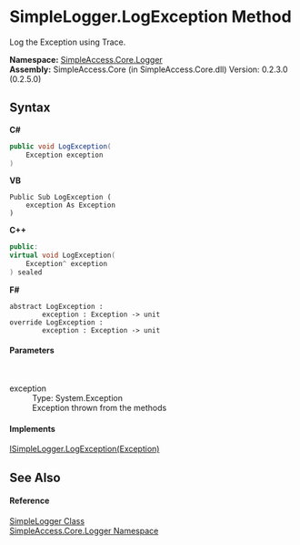# SimpleLogger.LogException Method 
 

Log the Exception using Trace.

**Namespace:**&nbsp;<a href="N_SimpleAccess_Core_Logger">SimpleAccess.Core.Logger</a><br />**Assembly:**&nbsp;SimpleAccess.Core (in SimpleAccess.Core.dll) Version: 0.2.3.0 (0.2.5.0)

## Syntax

**C#**<br />
``` C#
public void LogException(
	Exception exception
)
```

**VB**<br />
``` VB
Public Sub LogException ( 
	exception As Exception
)
```

**C++**<br />
``` C++
public:
virtual void LogException(
	Exception^ exception
) sealed
```

**F#**<br />
``` F#
abstract LogException : 
        exception : Exception -> unit 
override LogException : 
        exception : Exception -> unit 
```


#### Parameters
&nbsp;<dl><dt>exception</dt><dd>Type: System.Exception<br />Exception thrown from the methods</dd></dl>

#### Implements
<a href="M_SimpleAccess_Core_Logger_ISimpleLogger_LogException">ISimpleLogger.LogException(Exception)</a><br />

## See Also


#### Reference
<a href="T_SimpleAccess_Core_Logger_SimpleLogger">SimpleLogger Class</a><br /><a href="N_SimpleAccess_Core_Logger">SimpleAccess.Core.Logger Namespace</a><br />